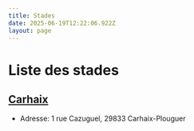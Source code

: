```yaml
---
title: Stades
date: 2025-06-19T12:22:06.922Z
layout: page
---
```


# Liste des stades


## [Carhaix](/stades/Carhaix/)
- Adresse: 1 rue Cazuguel, 29833 Carhaix-Plouguer


